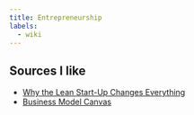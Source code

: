 ```yaml
---
title: Entrepreneurship
labels: 
  - wiki
---
```


<h2>Sources I like </h2>
<ul>
    <li><a href="https://hbr.org/2013/05/why-the-lean-start-up-changes-everything">Why the Lean Start-Up Changes Everything</a></li>
    <li><a href="https://canvanizer.com/new/business-model-canvas">Business Model Canvas </a></li>
</ul>